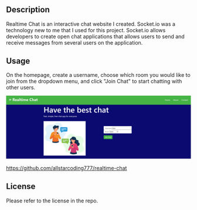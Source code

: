  # <realtime-chat>

## Description

Realtime Chat is an interactive chat website I created. Socket.io was a technology new to me that I used for this project. Socket.io allows developers to create open chat applications that allows users to send and receive messages from several users on the application.

## Usage

On the homepage, create a username, choose which room you would like to join from the dropdown menu, and click "Join Chat" to start chatting with other users.

![webpage screenshot](public/images/webpage-screenshot.png)

https://github.com/allstarcoding777/realtime-chat

## License

Please refer to the license in the repo.